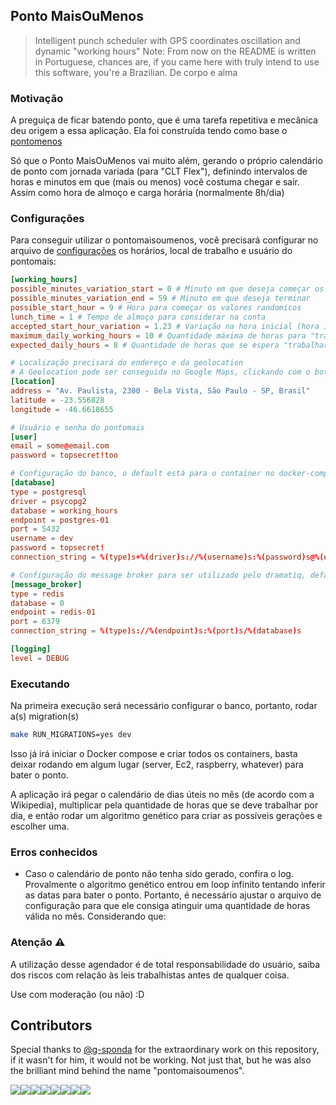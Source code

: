 ## Ponto MaisOuMenos

> Intelligent punch scheduler with GPS coordinates oscillation and dynamic "working hours"
> Note: From now on the README is written in Portuguese, chances are, if you came here
> with truly intend to use this software, you're a Brazilian. De corpo e alma

### Motivação

A preguiça de ficar batendo ponto, que é uma tarefa repetitiva e mecânica deu origem a essa aplicação. Ela foi construída tendo como base o [pontomenos](https://github.com/gustavohenrique/pontomenos)

Só que o Ponto MaisOuMenos vai muito além, gerando o próprio calendário de ponto com jornada variada (para "CLT Flex"),
definindo intervalos de horas e minutos em que (mais ou menos) você costuma chegar e sair. Assim como hora de almoço e carga horária (normalmente 8h/dia)

### Configurações

Para conseguir utilizar o pontomaisoumenos, você precisará configurar no arquivo de [configurações](config/default.toml) os horários, local de trabalho e usuário do pontomais:

```toml
[working_hours]
possible_minutes_variation_start = 0 # Minuto em que deseja começar os valores
possible_minutes_variation_end = 59 # Minuto em que deseja terminar
possible_start_hour = 9 # Hora para começar os valores randomicos
lunch_time = 1 # Tempo de almoço para considerar na conta
accepted_start_hour_variation = 1.23 # Variação na hora inicial (hora initial-1 * variação)
maximum_daily_working_hours = 10 # Quantidade máxima de horas para "trabalhar" por dia
expected_daily_hours = 8 # Quantidade de horas que se espera "trabalhar" por dia

# Localização precisará do endereço e da geolocation
# A Geolocation pode ser conseguida no Google Maps, clickando com o botão direito e indo em "O que há aqui?"
[location]
address = "Av. Paulista, 2300 - Bela Vista, São Paulo - SP, Brasil"
latitude = -23.556828
longitude = -46.6618655

# Usuário e senha do pontomais
[user]
email = some@email.com
password = topsecret!too

# Configuração do banco, o default está para o container no docker-compose.yml
[database]
type = postgresql
driver = psycopg2
database = working_hours
endpoint = postgres-01
port = 5432
username = dev
password = topsecret!
connection_string = %(type)s+%(driver)s://%(username)s:%(password)s@%(endpoint)s:%(port)s/

# Configuração do message broker para ser utilizado pelo dramatiq, default também é o do docker-compose.yml
[message_broker]
type = redis
database = 0
endpoint = redis-01
port = 6379
connection_string = %(type)s://%(endpoint)s:%(port)s/%(database)s

[logging]
level = DEBUG
```

### Executando

Na primeira execução será necessário configurar o banco, portanto, rodar a(s) migration(s)

```sh
make RUN_MIGRATIONS=yes dev
```

Isso já irá iniciar o Docker compose e criar todos os containers, basta deixar rodando em algum
lugar (server, Ec2, raspberry, whatever) para bater o ponto.

A aplicação irá pegar o calendário de dias úteis no mês (de acordo com a Wikipedia),
multiplicar pela quantidade de horas que se deve trabalhar por dia, e então rodar
um algoritmo genético para criar as possíveis gerações e escolher uma.

### Erros conhecidos

- Caso o calendário de ponto não tenha sido gerado, confira o log.
  Provalmente o algoritmo genético entrou em loop infinito tentando inferir as datas
  para bater o ponto. Portanto, é necessário ajustar o arquivo de configuração para
  que ele consiga atinguir uma quantidade de horas válida no mês. Considerando que:

### Atenção ⚠

A utilização desse agendador é de total responsabilidade do usuário, saiba dos riscos
com relação às leis trabalhistas antes de qualquer coisa.

Use com moderação (ou não) :D

## Contributors

Special thanks to [@g-sponda](https://github.com/g-sponda) for the extraordinary work on this repository, if it wasn't for him, it would not be working. Not just that, but he was also the
brilliant mind behind the name "pontomaisoumenos".

[![](https://sourcerer.io/fame/macunha1/macunha1/pontomaisoumenos/images/0)](https://sourcerer.io/fame/macunha1/macunha1/pontomaisoumenos/links/0)[![](https://sourcerer.io/fame/macunha1/macunha1/pontomaisoumenos/images/1)](https://sourcerer.io/fame/macunha1/macunha1/pontomaisoumenos/links/1)[![](https://sourcerer.io/fame/macunha1/macunha1/pontomaisoumenos/images/2)](https://sourcerer.io/fame/macunha1/macunha1/pontomaisoumenos/links/2)[![](https://sourcerer.io/fame/macunha1/macunha1/pontomaisoumenos/images/3)](https://sourcerer.io/fame/macunha1/macunha1/pontomaisoumenos/links/3)[![](https://sourcerer.io/fame/macunha1/macunha1/pontomaisoumenos/images/4)](https://sourcerer.io/fame/macunha1/macunha1/pontomaisoumenos/links/4)[![](https://sourcerer.io/fame/macunha1/macunha1/pontomaisoumenos/images/5)](https://sourcerer.io/fame/macunha1/macunha1/pontomaisoumenos/links/5)[![](https://sourcerer.io/fame/macunha1/macunha1/pontomaisoumenos/images/6)](https://sourcerer.io/fame/macunha1/macunha1/pontomaisoumenos/links/6)[![](https://sourcerer.io/fame/macunha1/macunha1/pontomaisoumenos/images/7)](https://sourcerer.io/fame/macunha1/macunha1/pontomaisoumenos/links/7)
